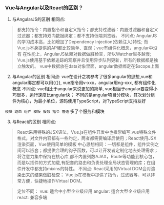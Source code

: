 

### Vue与Angular以及React的区别？
1. 与AngularJS的区别
相同点:
> 都支持指令：内置指令和自定义指令；都支持过滤器：内置过滤器和自定义过滤器；都支持双向数据绑定；都不支持低端浏览器。
不同点:
> AngularJS的学习成本高，比如增加了Dependency Injection(依赖注入)特性; 而Vue.js本身提供的API都比较简单、直观；vue有组件化概念，angular中没有
> 在性能上，AngularJS依赖对数据做脏检查，所以Watcher越多越慢; Vue.js使用基于依赖追踪的观察并且使用异步队列更新，所有的数据都是独立触发的。
> vue中数据放在data对象里面，angular数据绑定在$scope上面


2. 与Angular的区别
相同点:
vue在设计之初参考了很多angular的思想,vue和angular绑定都可以用{{}}, vue指令用v-xxx，angular用ng-xxx, 都有组件化概念
不同点:
vue相比于angular来说更加的简单, vue相当于angular要变得小巧很多，运行速度比angular快；
不同的是angular项目分模块，其次划分组件为核心，为最小单位，源码使用TypeScript，对TypeScript支持友好

`模块 路由 组件 模板 服务 指令 管道` 多了个服务和模块

3. 与React的区别
相同点:
> React采用特殊的JSX语法，Vue.js在组件开发中也推崇编写.vue特殊文件格式，对文件内容都有一些约定，两者都需要编译后使用；React使用JSX渲染页面，Vue使用简单的模板
> 中心思想相同：一切都是组件，组件实例之间可以嵌套；都提供合理的钩子函数，可以让开发者定制化地去处理需求；
> 将注意力集中保持在核心库,都不内置列数AJAX，Route等功能到核心包，而是以插件的方式加载,有配套的路由和负责处理全局状态管理的库；在组件开发中都支持mixins的特性。
不同点:
> React采用的Virtual DOM会对渲染出来的结果做脏检查；
> Vue.js在模板中提供了指令，过滤器等，可以非常方便，快捷地操作Virtual DOM。



> 定位不同：
vue: 适合中小型企业级应用
angular: 适合大型企业级应用
react: 兼容多端